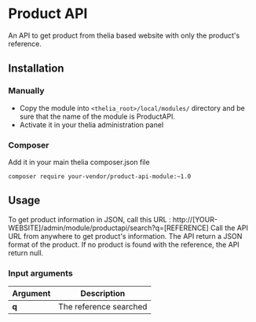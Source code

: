# Product API

An API to get product from thelia based website with only the product's reference. 

## Installation

### Manually

* Copy the module into ```<thelia_root>/local/modules/``` directory and be sure that the name of the module is ProductAPI.
* Activate it in your thelia administration panel

### Composer

Add it in your main thelia composer.json file

```
composer require your-vendor/product-api-module:~1.0
```

## Usage

To get product information in JSON, call this URL : http://[YOUR-WEBSITE]/admin/module/productapi/search?q=[REFERENCE]
Call the API URL from anywhere to get product's information.
The API return a JSON format of the product.
If no product is found with the reference, the API return null.

### Input arguments

|Argument |Description |
|---      |--- |
|**q** | The reference searched |
